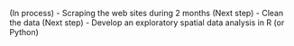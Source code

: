 (In process) - Scraping the web sites during 2 months
(Next step) - Clean the data
(Next step) - Develop an exploratory spatial data analysis in R (or Python)
